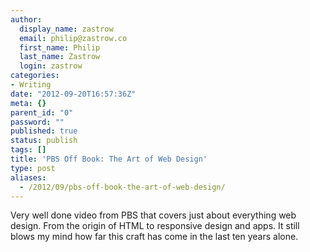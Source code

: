 ```yaml
---
author:
  display_name: zastrow
  email: philip@zastrow.co
  first_name: Philip
  last_name: Zastrow
  login: zastrow
categories:
- Writing
date: "2012-09-20T16:57:36Z"
meta: {}
parent_id: "0"
password: ""
published: true
status: publish
tags: []
title: 'PBS Off Book: The Art of Web Design'
type: post
aliases:
  - /2012/09/pbs-off-book-the-art-of-web-design/
---
```

<p>Very well done video from PBS that covers just about everything web design. From the origin of HTML to responsive design and apps. It still blows my mind how far this craft has come in the last ten years alone.</p>
